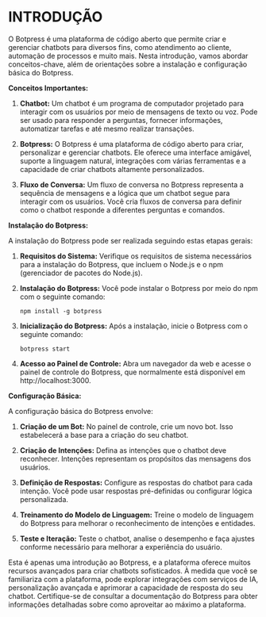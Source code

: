 # INTRODUÇÃO
O Botpress é uma plataforma de código aberto que permite criar e gerenciar chatbots para diversos fins, como atendimento ao cliente, automação de processos e muito mais. Nesta introdução, vamos abordar conceitos-chave, além de orientações sobre a instalação e configuração básica do Botpress.

**Conceitos Importantes:**

1. **Chatbot:** Um chatbot é um programa de computador projetado para interagir com os usuários por meio de mensagens de texto ou voz. Pode ser usado para responder a perguntas, fornecer informações, automatizar tarefas e até mesmo realizar transações.

2. **Botpress:** O Botpress é uma plataforma de código aberto para criar, personalizar e gerenciar chatbots. Ele oferece uma interface amigável, suporte a linguagem natural, integrações com várias ferramentas e a capacidade de criar chatbots altamente personalizados.

3. **Fluxo de Conversa:** Um fluxo de conversa no Botpress representa a sequência de mensagens e a lógica que um chatbot segue para interagir com os usuários. Você cria fluxos de conversa para definir como o chatbot responde a diferentes perguntas e comandos.

**Instalação do Botpress:**

A instalação do Botpress pode ser realizada seguindo estas etapas gerais:

1. **Requisitos do Sistema:** Verifique os requisitos de sistema necessários para a instalação do Botpress, que incluem o Node.js e o npm (gerenciador de pacotes do Node.js).

2. **Instalação do Botpress:** Você pode instalar o Botpress por meio do npm com o seguinte comando:
   ```
   npm install -g botpress
   ```

3. **Inicialização do Botpress:** Após a instalação, inicie o Botpress com o seguinte comando:
   ```
   botpress start
   ```

4. **Acesso ao Painel de Controle:** Abra um navegador da web e acesse o painel de controle do Botpress, que normalmente está disponível em http://localhost:3000.

**Configuração Básica:**

A configuração básica do Botpress envolve:

1. **Criação de um Bot:** No painel de controle, crie um novo bot. Isso estabelecerá a base para a criação do seu chatbot.

2. **Criação de Intenções:** Defina as intenções que o chatbot deve reconhecer. Intenções representam os propósitos das mensagens dos usuários.

3. **Definição de Respostas:** Configure as respostas do chatbot para cada intenção. Você pode usar respostas pré-definidas ou configurar lógica personalizada.

4. **Treinamento do Modelo de Linguagem:** Treine o modelo de linguagem do Botpress para melhorar o reconhecimento de intenções e entidades.

5. **Teste e Iteração:** Teste o chatbot, analise o desempenho e faça ajustes conforme necessário para melhorar a experiência do usuário.

Esta é apenas uma introdução ao Botpress, e a plataforma oferece muitos recursos avançados para criar chatbots sofisticados. À medida que você se familiariza com a plataforma, pode explorar integrações com serviços de IA, personalização avançada e aprimorar a capacidade de resposta do seu chatbot. Certifique-se de consultar a documentação do Botpress para obter informações detalhadas sobre como aproveitar ao máximo a plataforma.